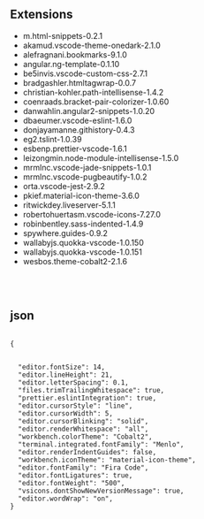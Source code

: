
## Extensions

* m.html-snippets-0.2.1
* akamud.vscode-theme-onedark-2.1.0
* alefragnani.bookmarks-9.1.0
* angular.ng-template-0.1.10
* be5invis.vscode-custom-css-2.7.1
* bradgashler.htmltagwrap-0.0.7
* christian-kohler.path-intellisense-1.4.2
* coenraads.bracket-pair-colorizer-1.0.60
* danwahlin.angular2-snippets-1.0.20
* dbaeumer.vscode-eslint-1.6.0
* donjayamanne.githistory-0.4.3
* eg2.tslint-1.0.39
* esbenp.prettier-vscode-1.6.1
* leizongmin.node-module-intellisense-1.5.0
* mrmlnc.vscode-jade-snippets-1.0.1
* mrmlnc.vscode-pugbeautify-1.0.2
* orta.vscode-jest-2.9.2
* pkief.material-icon-theme-3.6.0
* ritwickdey.liveserver-5.1.1
* robertohuertasm.vscode-icons-7.27.0
* robinbentley.sass-indented-1.4.9
* spywhere.guides-0.9.2
* wallabyjs.quokka-vscode-1.0.150
* wallabyjs.quokka-vscode-1.0.151
* wesbos.theme-cobalt2-2.1.6


<br>
<br>

## json

```

{


  "editor.fontSize": 14,
  "editor.lineHeight": 21,
  "editor.letterSpacing": 0.1,
  "files.trimTrailingWhitespace": true,
  "prettier.eslintIntegration": true,
  "editor.cursorStyle": "line",
  "editor.cursorWidth": 5,
  "editor.cursorBlinking": "solid",
  "editor.renderWhitespace": "all",
  "workbench.colorTheme": "Cobalt2",
  "terminal.integrated.fontFamily": "Menlo",
  "editor.renderIndentGuides": false,
  "workbench.iconTheme": "material-icon-theme",
  "editor.fontFamily": "Fira Code",
  "editor.fontLigatures": true,
  "editor.fontWeight": "500",
  "vsicons.dontShowNewVersionMessage": true,
  "editor.wordWrap": "on",
}


```
